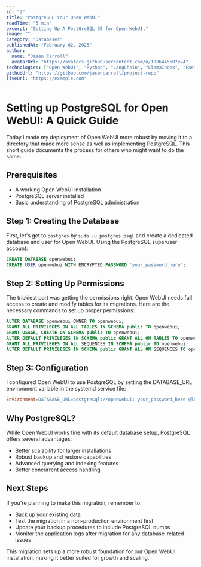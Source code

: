 ```yaml
---
id: "2"
title: "PostgreSQL Your Open WebUI"
readTime: "5 min"
excerpt: "Setting Up A PostGreSQL DB for Open WebUI."
image: ""
category: "Databases"
publishedAt: "February 02, 2025"
author:
  name: "Jasen Carroll"
  avatarUrl: "https://avatars.githubusercontent.com/u/108644550?v=4"
technologies: ["Open WebUI", "Python", "LangChain", "LlamaIndex", "FastAPI", "PostgreSQL"]
githubUrl: "https://github.com/jasencarroll/project-repo"
liveUrl: "https://example.com"
---
```

# Setting up PostgreSQL for Open WebUI: A Quick Guide

Today I made my deployment of Open WebUI more robust by moving it to a directory that made more sense as well as implementing PostgreSQL. This short guide documents the process for others who might want to do the same.

## Prerequisites
- A working Open WebUI installation
- PostgreSQL server installed
- Basic understanding of PostgreSQL administration

## Step 1: Creating the Database
First, let's get to `postgres` by `sudo -u postgres psql` and create a dedicated database and user for Open WebUI. Using the PostgreSQL superuser account:

```sql
CREATE DATABASE openwebui;
CREATE USER openwebui WITH ENCRYPTED PASSWORD 'your_password_here';
```

## Step 2: Setting Up Permissions
The trickiest part was getting the permissions right. Open WebUI needs full access to create and modify tables for its migrations. Here are the necessary commands to set up proper permissions:

```sql
ALTER DATABASE openwebui OWNER TO openwebui;
GRANT ALL PRIVILEGES ON ALL TABLES IN SCHEMA public TO openwebui;
GRANT USAGE, CREATE ON SCHEMA public TO openwebui;
ALTER DEFAULT PRIVILEGES IN SCHEMA public GRANT ALL ON TABLES TO openwebui;
GRANT ALL PRIVILEGES ON ALL SEQUENCES IN SCHEMA public TO openwebui;
ALTER DEFAULT PRIVILEGES IN SCHEMA public GRANT ALL ON SEQUENCES TO openwebui;
```

## Step 3: Configuration
I configured Open WebUI to use PostgreSQL by setting the DATABASE_URL environment variable in the systemd service file:

```ini
Environment=DATABASE_URL=postgresql://openwebui:'your_password_here'@localhost/openwebui
```

## Why PostgreSQL?
While Open WebUI works fine with its default database setup, PostgreSQL offers several advantages:
- Better scalability for larger installations
- Robust backup and restore capabilities
- Advanced querying and indexing features
- Better concurrent access handling

## Next Steps
If you're planning to make this migration, remember to:
- Back up your existing data
- Test the migration in a non-production environment first
- Update your backup procedures to include PostgreSQL dumps
- Monitor the application logs after migration for any database-related issues

This migration sets up a more robust foundation for our Open WebUI installation, making it better suited for growth and scaling.